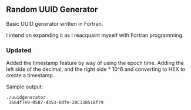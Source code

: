 ## Random UUID Generator

Basic UUID generator written in Fortran.

I intend on expanding it as I reacquaint myself with Fortran programming.

### Updated

Added the timestamp feature by way of using the epoch time.  Adding the left side of the decimal, and the right side * 10^6
and converting to HEX to create a timestamp.

Sample output:
```shell
./uuidgenerator
 3664f7e9-0587-4353-0dfe-20C338518f79
```
